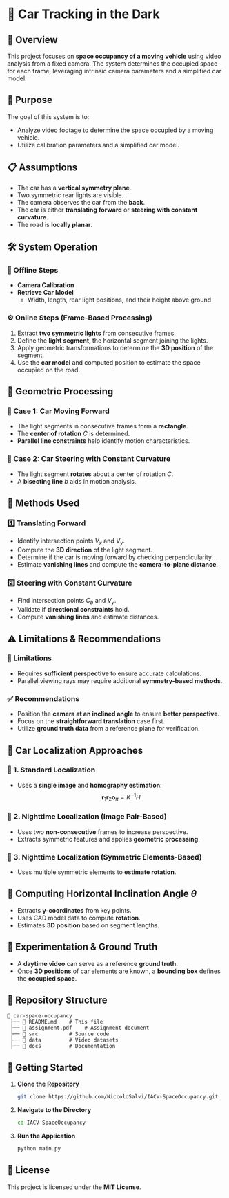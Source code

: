 # 🚀 Car Tracking in the Dark

## 📌 Overview
This project focuses on **space occupancy of a moving vehicle** using video analysis from a fixed camera. The system determines the occupied space for each frame, leveraging intrinsic camera parameters and a simplified car model.

## 🎯 Purpose
The goal of this system is to:
- Analyze video footage to determine the space occupied by a moving vehicle.
- Utilize calibration parameters and a simplified car model.

## 📋 Assumptions
- The car has a **vertical symmetry plane**.
- Two symmetric rear lights are visible.
- The camera observes the car from the **back**.
- The car is either **translating forward** or **steering with constant curvature**.
- The road is **locally planar**.

## 🛠 System Operation
### 🔧 Offline Steps
- **Camera Calibration**
- **Retrieve Car Model**
  - Width, length, rear light positions, and their height above ground

### ⚙️ Online Steps (Frame-Based Processing)
1. Extract **two symmetric lights** from consecutive frames.
2. Define the **light segment**, the horizontal segment joining the lights.
3. Apply geometric transformations to determine the **3D position** of the segment.
4. Use the **car model** and computed position to estimate the space occupied on the road.

## 📐 Geometric Processing
### 🚗 Case 1: Car Moving Forward
- The light segments in consecutive frames form a **rectangle**.
- The **center of rotation** $C$ is determined.
- **Parallel line constraints** help identify motion characteristics.

### 🔄 Case 2: Car Steering with Constant Curvature
- The light segment **rotates** about a center of rotation $C$.
- A **bisecting line** $b$ aids in motion analysis.

## 📏 Methods Used
### **1️⃣ Translating Forward**
- Identify intersection points $V_x$ and $V_y$.
- Compute the **3D direction** of the light segment.
- Determine if the car is moving forward by checking perpendicularity.
- Estimate **vanishing lines** and compute the **camera-to-plane distance**.

### **2️⃣ Steering with Constant Curvature**
- Find intersection points $C_b$ and $V_y$.
- Validate if **directional constraints** hold.
- Compute **vanishing lines** and estimate distances.

## ⚠️ Limitations & Recommendations
### 🔴 Limitations
- Requires **sufficient perspective** to ensure accurate calculations.
- Parallel viewing rays may require additional **symmetry-based methods**.

### ✅ Recommendations
- Position the **camera at an inclined angle** to ensure **better perspective**.
- Focus on the **straightforward translation** case first.
- Utilize **ground truth data** from a reference plane for verification.

## 📍 Car Localization Approaches
### 🔹 1. **Standard Localization**
- Uses a **single image** and **homography estimation**:
  $$\mathbf{r}_1 \mathbf{r}_2 \mathbf{o}_{\pi} = K^{-1} H$$

### 🔹 2. **Nighttime Localization (Image Pair-Based)**
- Uses two **non-consecutive** frames to increase perspective.
- Extracts symmetric features and applies **geometric processing**.

### 🔹 3. **Nighttime Localization (Symmetric Elements-Based)**
- Uses multiple symmetric elements to **estimate rotation**.

## 📏 Computing Horizontal Inclination Angle $\theta$
- Extracts **y-coordinates** from key points.
- Uses CAD model data to compute **rotation**.
- Estimates **3D position** based on segment lengths.

## 🎥 Experimentation & Ground Truth
- A **daytime video** can serve as a reference **ground truth**.
- Once **3D positions** of car elements are known, a **bounding box** defines the **occupied space**.

## 📂 Repository Structure
```
📂 car-space-occupancy
 ├── 📜 README.md    # This file
 ├── 📜 assignment.pdf    # Assignment document
 ├── 📂 src          # Source code
 ├── 📂 data         # Video datasets
 ├── 📂 docs         # Documentation
```

## 🚀 Getting Started
1. **Clone the Repository**
   ```sh
   git clone https://github.com/NiccoloSalvi/IACV-SpaceOccupancy.git
   ```
2. **Navigate to the Directory**
   ```sh
   cd IACV-SpaceOccupancy
   ```
3. **Run the Application**
   ```sh
   python main.py
   ```

## 📜 License
This project is licensed under the **MIT License**.